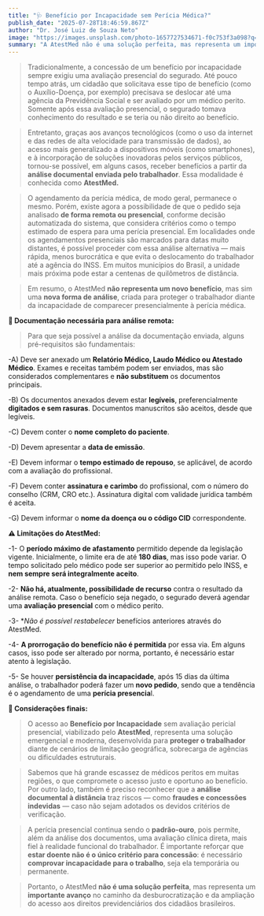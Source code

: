 ```yaml
---
title: "🩺 Benefício por Incapacidade sem Perícia Médica?"
publish_date: "2025-07-28T18:46:59.867Z"
author: "Dr. José Luiz de Souza Neto"
image: "https://images.unsplash.com/photo-1657727534671-f0c753f3a098?q=80&w=870&auto=format&fit=crop&ixlib=rb-4.1.0&ixid=M3wxMjA3fDB8MHxwaG90by1wYWdlfHx8fGVufDB8fHx8fA%3D%3D"
summary: "A AtestMed não é uma solução perfeita, mas representa um importante avanço no caminho da desburocratização e da ampliação do acesso aos direitos previdenciários dos cidadãos brasileiros."
---
```


>Tradicionalmente, a concessão de um benefício por incapacidade sempre exigiu uma avaliação presencial do segurado. Até pouco tempo atrás, um cidadão que solicitava esse tipo de benefício (como o Auxílio-Doença, por exemplo) precisava se deslocar até uma agência da Previdência Social e ser avaliado por um médico perito. Somente após essa avaliação presencial, o segurado tomava conhecimento do resultado e se teria ou não direito ao benefício.

>Entretanto, graças aos avanços tecnológicos (como o uso da internet e das redes de alta velocidade para transmissão de dados), ao acesso mais generalizado a dispositivos móveis (como smartphones), e à incorporação de soluções inovadoras pelos serviços públicos, tornou-se possível, em alguns casos, receber benefícios a partir da **análise documental enviada pelo trabalhador**. Essa modalidade é conhecida como **AtestMed.**

>O agendamento da perícia médica, de modo geral, permanece o mesmo. Porém, existe agora a possibilidade de que o pedido seja analisado **de forma remota ou presencial**, conforme decisão automatizada do sistema, que considera critérios como o tempo estimado de espera para uma perícia presencial. Em localidades onde os agendamentos presenciais são marcados para datas muito distantes, é possível proceder com essa análise alternativa — mais rápida, menos burocrática e que evita o deslocamento do trabalhador até a agência do INSS. Em muitos municípios do Brasil, a unidade mais próxima pode estar a centenas de quilômetros de distância.

>Em resumo, o AtestMed **não representa um novo benefício**, mas sim uma **nova forma de análise**, criada para proteger o trabalhador diante da incapacidade de comparecer presencialmente à perícia médica.

**📄 Documentação necessária para análise remota:**

>Para que seja possível a análise da documentação enviada, alguns pré-requisitos são fundamentais:

-A) Deve ser anexado um **Relatório Médico, Laudo Médico ou Atestado Médico**. Exames e receitas também podem ser enviados, mas são considerados complementares e **não substituem** os documentos principais.

-B) Os documentos anexados devem estar **legíveis**, preferencialmente **digitados e sem rasuras**. Documentos manuscritos são aceitos, desde que legíveis.

-C) Devem conter o **nome completo do paciente**.

-D) Devem apresentar a **data de emissão**.

-E) Devem informar o **tempo estimado de repouso**, se aplicável, de acordo com a avaliação do profissional.

-F) Devem conter **assinatura e carimbo** do profissional, com o número do conselho (CRM, CRO etc.). Assinatura digital com validade jurídica também é aceita.

-G) Devem informar o **nome da doença ou o código CID** correspondente.

**⚠️ Limitações do AtestMed:**

-1- O **período máximo de afastamento** permitido depende da legislação vigente. Inicialmente, o limite era de até **180 dias**, mas isso pode variar. O tempo solicitado pelo médico pode ser superior ao permitido pelo INSS, e **nem sempre será integralmente aceito**.

-2- **Não há, atualmente, possibilidade de recurso** contra o resultado da análise remota. Caso o benefício seja negado, o segurado deverá agendar uma **avaliação presencial** com o médico perito.

-3- **Não é possível restabelecer* benefícios anteriores através do AtestMed.

-4- **A prorrogação do benefício não é permitida** por essa via. Em alguns casos, isso pode ser alterado por norma, portanto, é necessário estar atento à legislação.

-5- Se houver **persistência da incapacidade**, após 15 dias da última análise, o trabalhador poderá fazer um **novo pedido**, sendo que a tendência é o agendamento de uma **perícia presencia**l.

**🧩 Considerações finais:**

>O acesso ao **Benefício por Incapacidade** sem avaliação pericial presencial, viabilizado pelo **AtestMed**, representa uma solução emergencial e moderna, desenvolvida para **proteger o trabalhador** diante de cenários de limitação geográfica, sobrecarga de agências ou dificuldades estruturais.

>Sabemos que há grande escassez de médicos peritos em muitas regiões, o que compromete o acesso justo e oportuno ao benefício. Por outro lado, também é preciso reconhecer que a **análise documental à distância** traz riscos — como **fraudes e concessões indevidas** — caso não sejam adotados os devidos critérios de verificação.

>A perícia presencial continua sendo o **padrão-ouro**, pois permite, além da análise dos documentos, uma avaliação clínica direta, mais fiel à realidade funcional do trabalhador. É importante reforçar que **estar doente não é o único critério para concessão**: é necessário **comprovar incapacidade para o trabalho**, seja ela temporária ou permanente.

>Portanto, o AtestMed **não é uma solução perfeita**, mas representa um **importante avanço** no caminho da desburocratização e da ampliação do acesso aos direitos previdenciários dos cidadãos brasileiros.